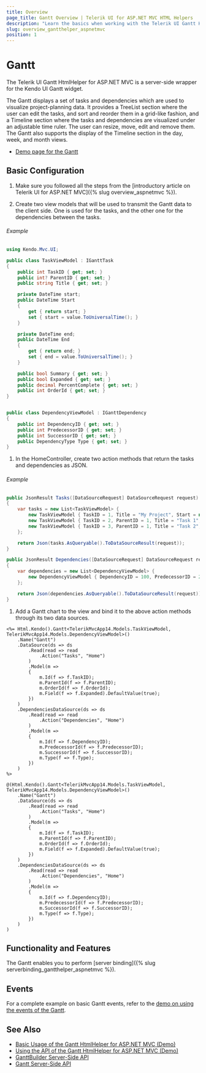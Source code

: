 ```yaml
---
title: Overview
page_title: Gantt Overview | Telerik UI for ASP.NET MVC HTML Helpers
description: "Learn the basics when working with the Telerik UI Gantt HtmlHelper for ASP.NET MVC."
slug: overview_gantthelper_aspnetmvc
position: 1
---
```


# Gantt

The Telerik UI Gantt HtmlHelper for ASP.NET MVC is a server-side wrapper for the Kendo UI Gantt widget.

The Gantt displays a set of tasks and dependencies which are used to visualize project-planning data. It provides a TreeList section where the user can edit the tasks, and sort and reorder them in a grid-like fashion, and a Timeline section where the tasks and dependencies are visualized under an adjustable time ruler. The user can resize, move, edit and remove them. The Gantt also supports the display of the Timeline section in the day, week, and month views.

* [Demo page for the Gantt](https://demos.telerik.com/aspnet-mvc/gantt)

## Basic Configuration

1. Make sure you followed all the steps from the [introductory article on Telerik UI for ASP.NET MVC]({% slug overview_aspnetmvc %}).

1. Create two view models that will be used to transmit the Gantt data to the client side. One is used for the tasks, and the other one for the dependencies between the tasks.

###### Example
```C#
using Kendo.Mvc.UI;

public class TaskViewModel : IGanttTask
{
    public int TaskID { get; set; }
    public int? ParentID { get; set; }
    public string Title { get; set; }

    private DateTime start;
    public DateTime Start
    {
        get { return start; }
        set { start = value.ToUniversalTime(); }
    }

    private DateTime end;
    public DateTime End
    {
        get { return end; }
        set { end = value.ToUniversalTime(); }
    }

    public bool Summary { get; set; }
    public bool Expanded { get; set; }
    public decimal PercentComplete { get; set; }
    public int OrderId { get; set; }
}


public class DependencyViewModel : IGanttDependency
{
    public int DependencyID { get; set; }
    public int PredecessorID { get; set; }
    public int SuccessorID { get; set; }
    public DependencyType Type { get; set; }
}
```

1. In the HomeController, create two action methods that return the tasks and dependencies as JSON.

###### Example
```C#
public JsonResult Tasks([DataSourceRequest] DataSourceRequest request)
{
    var tasks = new List<TaskViewModel> {
        new TaskViewModel { TaskID = 1, Title = "My Project", Start = new DateTime(2014,8,21,11,00,00), End = new DateTime(2014,8,25,18,30,00), Summary = true, Expanded = true, ParentID = null, OrderId = 1 },
        new TaskViewModel { TaskID = 2, ParentID = 1, Title = "Task 1", Start = new DateTime(2014,8,21,11,00,00), End = new DateTime(2014,8,23,14,30,00), OrderId = 2 },
        new TaskViewModel { TaskID = 3, ParentID = 1, Title = "Task 2", Start = new DateTime(2014,8,21,15,00,00), End = new DateTime(2014,8,25,18,00,00), OrderId = 3 }
    };

    return Json(tasks.AsQueryable().ToDataSourceResult(request));
}

public JsonResult Dependencies([DataSourceRequest] DataSourceRequest request)
{
    var dependencies = new List<DependencyViewModel> {
        new DependencyViewModel { DependencyID = 100, PredecessorID = 2, SuccessorID = 3, Type = DependencyType.FinishFinish }
    };

    return Json(dependencies.AsQueryable().ToDataSourceResult(request));
}
```

1. Add a Gantt chart to the view and bind it to the above action methods through its two data sources.

```ASPX
<%= Html.Kendo().Gantt<TelerikMvcApp14.Models.TaskViewModel, TelerikMvcApp14.Models.DependencyViewModel>()
    .Name("Gantt")
    .DataSource(ds => ds
        .Read(read => read
            .Action("Tasks", "Home")
        )
        .Model(m =>
        {
            m.Id(f => f.TaskID);
            m.ParentId(f => f.ParentID);
            m.OrderId(f => f.OrderId);
            m.Field(f => f.Expanded).DefaultValue(true);
        })
    )
    .DependenciesDataSource(ds => ds
        .Read(read => read
            .Action("Dependencies", "Home")
        )
        .Model(m =>
        {
            m.Id(f => f.DependencyID);
            m.PredecessorId(f => f.PredecessorID);
            m.SuccessorId(f => f.SuccessorID);
            m.Type(f => f.Type);
        })
    )
%>
```
```Razor
@(Html.Kendo().Gantt<TelerikMvcApp14.Models.TaskViewModel, TelerikMvcApp14.Models.DependencyViewModel>()
    .Name("Gantt")
    .DataSource(ds => ds
        .Read(read => read
            .Action("Tasks", "Home")
        )
        .Model(m =>
        {
            m.Id(f => f.TaskID);
            m.ParentId(f => f.ParentID);
            m.OrderId(f => f.OrderId);
            m.Field(f => f.Expanded).DefaultValue(true);
        })
    )
    .DependenciesDataSource(ds => ds
        .Read(read => read
            .Action("Dependencies", "Home")
        )
        .Model(m =>
        {
            m.Id(f => f.DependencyID);
            m.PredecessorId(f => f.PredecessorID);
            m.SuccessorId(f => f.SuccessorID);
            m.Type(f => f.Type);
        })
    )
)
```

## Functionality and Features

The Gantt enables you to perform [server binding]({% slug serverbinding_gantthelper_aspnetmvc %}).

## Events

For a complete example on basic Gantt events, refer to the [demo on using the events of the Gantt](https://demos.telerik.com/aspnet-mvc/gantt/events).

## See Also

* [Basic Usage of the Gantt HtmlHelper for ASP.NET MVC (Demo)](https://demos.telerik.com/aspnet-mvc/gantt)
* [Using the API of the Gantt HtmlHelper for ASP.NET MVC (Demo)](https://demos.telerik.com/aspnet-mvc/gantt/api)
* [GanttBuilder Server-Side API](http://docs.telerik.com/aspnet-mvc/api/Kendo.Mvc.UI.Fluent/GanttBuilder)
* [Gantt Server-Side API](/api/gantt)
